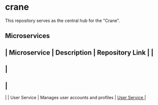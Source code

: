 # crane

This repository serves as the central hub for the "Crane". 

## Microservices

|
Microservice
|
Description
|
Repository Link
|
|
---
|
---
|
---
|
|
User Service
|
Manages user accounts and profiles
|
[
User Service
](
https://example.com
)
|

